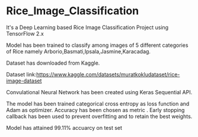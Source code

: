# Rice_Image_Classification
It's a Deep Learning based Rice Image Classification Project using TensorFlow 2.x


Model has been trained to classify among images of 5 different categories of Rice namely Arborio,Basmati,Ipsala,Jasmine,Karacadag.

Dataset has downloaded from Kaggle.

Dataset link:https://www.kaggle.com/datasets/muratkokludataset/rice-image-dataset

Convulational Neural Network has been created using Keras Sequential API. 

The model has been trained categorical cross entropy as loss function and Adam as optimizer. Accuracy has been chosen as  metric .
Early stopping callback has been used to prevent overfitting and to retain the best weights.

Model has attained 99.11% accuarcy on test set

